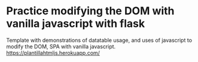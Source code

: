 # Practice modifying the DOM with vanilla javascript with flask
Template with demonstrations of datatable usage, and uses of javascript to modify the DOM, SPA with vanilla javascript.
https://plantillahtmljs.herokuapp.com/
